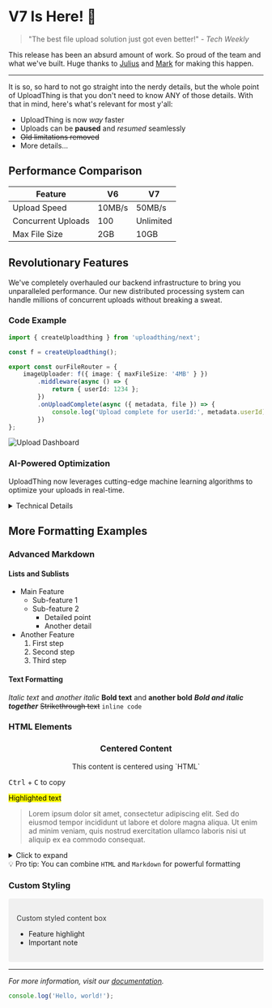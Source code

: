 # V7 Is Here! 🚀

> "The best file upload solution just got even better!" - _Tech Weekly_

This release has been an absurd amount of work. So proud of the team and what we've built. Huge thanks to [Julius](https://github.com/julius) and [Mark](https://github.com/mark) for making this happen.

---

It is so, so hard to not go straight into the nerdy details, but the whole point of UploadThing is that you don't need to know ANY of those details. With that in mind, here's what's relevant for most y'all:

- UploadThing is now _way_ faster
- Uploads can be **paused** and _resumed_ seamlessly
- ~~Old limitations removed~~
- More details...

## Performance Comparison

| Feature            | V6     | V7        |
| ------------------ | ------ | --------- |
| Upload Speed       | 10MB/s | 50MB/s    |
| Concurrent Uploads | 100    | Unlimited |
| Max File Size      | 2GB    | 10GB      |

## Revolutionary Features

We've completely overhauled our backend infrastructure to bring you unparalleled performance. Our new distributed processing system can handle millions of concurrent uploads without breaking a sweat.

### Code Example

```typescript
import { createUploadthing } from 'uploadthing/next';

const f = createUploadthing();

export const ourFileRouter = {
	imageUploader: f({ image: { maxFileSize: '4MB' } })
		.middleware(async () => {
			return { userId: 1234 };
		})
		.onUploadComplete(async ({ metadata, file }) => {
			console.log('Upload complete for userId:', metadata.userId);
		})
};
```

![Upload Dashboard](https://example.com/dashboard.png)

### AI-Powered Optimization

UploadThing now leverages cutting-edge machine learning algorithms to optimize your uploads in real-time.

<details>
<summary>Technical Details</summary>

- Uses TensorFlow.js for client-side optimizations
- Implements WebAssembly for performance
- Leverages Web Workers for background processing

</details>

## More Formatting Examples

### Advanced Markdown

#### Lists and Sublists

- Main Feature
  - Sub-feature 1
  - Sub-feature 2
    - Detailed point
    - Another detail
- Another Feature
  1. First step
  2. Second step
  3. Third step

#### Text Formatting

_Italic text_ and _another italic_
**Bold text** and **another bold**
**_Bold and italic_** **_together_**
~~Strikethrough text~~
`inline code`

### HTML Elements

<div align="center">
  <h3>Centered Content</h3>
  <p>This content is centered using `HTML`</p>
</div>

<kbd>Ctrl</kbd> + <kbd>C</kbd> to copy

<mark>Highlighted text</mark>

<blockquote>
  Lorem ipsum dolor sit amet, consectetur adipiscing elit. Sed do eiusmod tempor incididunt ut labore et dolore magna aliqua. Ut enim ad minim veniam, quis nostrud exercitation ullamco laboris nisi ut aliquip ex ea commodo consequat.
</blockquote>

<details>
<summary>Click to expand</summary>
This is hidden content that can be expanded!

<ul>
  <li>Point 1</li>
  <li>Point 2</li>
  <li>Point 3</li>
</ul>
</details>

<aside>
💡 Pro tip: You can combine <code>HTML</code> and <code>Markdown</code> for powerful formatting
</aside>

### Custom Styling

<div style="background-color: #f0f0f0; padding: 1rem; border-radius: 4px;">
  <p style="color: #333;">Custom styled content box</p>
  <ul>
    <li>Feature highlight</li>
    <li>Important note</li>
  </ul>
</div>

---

_For more information, visit our [documentation](https://docs.uploadthing.com)._

```js
console.log('Hello, world!');
```
